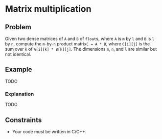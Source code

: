 # Matrix multiplication

## Problem

Given two dense matrices of `A` and `B` of `float`s, where `A` is `m`
by `l` and `B` is `l` by `n`, compute the `m`-by-`n` product matrix`C
= A * B`, where `C[i][j]` is the sum over `k` of `A[i][k] * B[k][j]`.
The dimensions `m`, `n`, and `l` are similar but not identical.

## Example

TODO
 

### Explanation 

TODO



## Constraints

* Your code must be written in C/C++.
